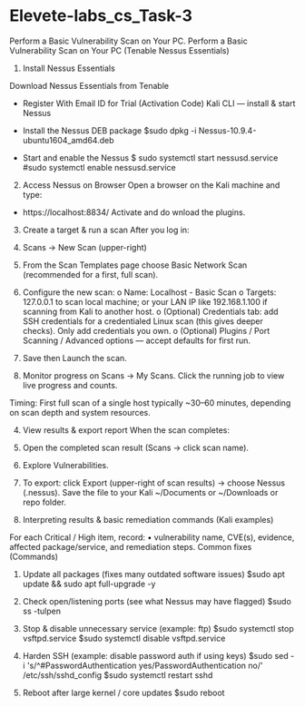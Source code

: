 # Elevete-labs_cs_Task-3
Perform a Basic Vulnerability Scan on Your PC.
Perform a Basic Vulnerability Scan on Your PC (Tenable Nessus Essentials)

1.	Install Nessus Essentials

Download Nessus Essentials from Tenable
-	Register With Email ID for Trial (Activation Code)
Kali CLI — install & start Nessus

-	Install the Nessus DEB package
$sudo dpkg -i Nessus-10.9.4-ubuntu1604_amd64.deb

-	Start and enable the Nessus
$ sudo systemctl start nessusd.service
#sudo systemctl enable nessusd.service

2.	Access Nessus on Browser
Open a browser on the Kali machine and type:
-	https://localhost:8834/
Activate and do wnload the plugins.

3.	Create a target & run a scan
After you log in:
1.	Scans → New Scan (upper-right)
2.	From the Scan Templates page choose Basic Network Scan (recommended for a first, full scan).


  
3.	Configure the new scan:
o	Name: Localhost - Basic Scan
o	Targets: 127.0.0.1 to scan local machine; or your LAN IP like 192.168.1.100 if scanning from Kali to another host.
o	(Optional) Credentials tab: add SSH credentials for a credentialed Linux scan (this gives deeper checks). Only add credentials you own.
o	(Optional) Plugins / Port Scanning / Advanced options — accept defaults for first run.
4.	Save then Launch the scan.
5.	Monitor progress on Scans → My Scans. Click the running job to view live progress and counts.
 

Timing: First full scan of a single host typically ~30–60 minutes, depending on scan depth and system resources. 


4.	View results & export report
When the scan completes:
1.	Open the completed scan result (Scans → click scan name).
2.	Explore Vulnerabilities.
 


3.	To export: click Export (upper-right of scan results) → choose Nessus (.nessus). Save the file to your Kali ~/Documents or ~/Downloads or repo folder. 
 
5.	Interpreting results & basic remediation commands (Kali examples)

For each Critical / High item, record:
•	vulnerability name, CVE(s), evidence, affected package/service, and remediation steps.
Common fixes (Commands)
1. Update all packages (fixes many outdated software issues)
$sudo apt update && sudo apt full-upgrade -y


2. Check open/listening ports (see what Nessus may have flagged)
$sudo ss -tulpen

3. Stop & disable unnecessary service (example: ftp)
$sudo systemctl stop vsftpd.service
$sudo systemctl disable vsftpd.service

4. Harden SSH (example: disable password auth if using keys)
$sudo sed -i 's/^#PasswordAuthentication yes/PasswordAuthentication no/' /etc/ssh/sshd_config
$sudo systemctl restart sshd

5. Reboot after large kernel / core updates
$sudo reboot

